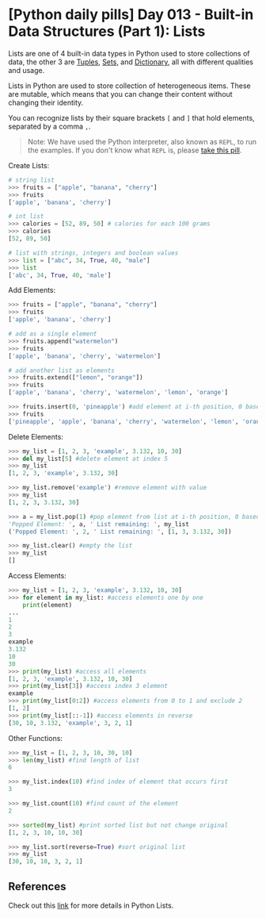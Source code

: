 # [Python daily pills] Day 013 - Built-in Data Structures (Part 1): Lists

Lists are one of 4 built-in data types in Python used to store collections of data, the other 3 are [Tuples](../day-016), [Sets](../day-017), and [Dictionary](../day-014), all with different qualities and usage.

Lists in Python are used to store collection of heterogeneous items. These are mutable, which means that you can change their content without changing their identity. 

You can recognize lists by their square brackets `[` and `]` that hold elements, separated by a comma `,`. 

> Note: We have used the Python interpreter, also known as `REPL`, to run the examples. If you don't know what `REPL` is, please [take this pill](../day-005).

Create Lists:

```python
# string list 
>>> fruits = ["apple", "banana", "cherry"]
>>> fruits
['apple', 'banana', 'cherry']

# int list 
>>> calories = [52, 89, 50] # calories for each 100 grams
>>> calories
[52, 89, 50]

# list with strings, integers and boolean values
>>> list = ["abc", 34, True, 40, "male"]
>>> list
['abc', 34, True, 40, 'male']
```

Add Elements:

```python
>>> fruits = ["apple", "banana", "cherry"]
>>> fruits
['apple', 'banana', 'cherry']

# add as a single element
>>> fruits.append("watermelon")
>>> fruits
['apple', 'banana', 'cherry', 'watermelon']

# add another list as elements
>>> fruits.extend(["lemon", "orange"])
>>> fruits
['apple', 'banana', 'cherry', 'watermelon', 'lemon', 'orange']

>>> fruits.insert(0, 'pineapple') #add element at i-th position, 0 based index
>>> fruits
['pineapple', 'apple', 'banana', 'cherry', 'watermelon', 'lemon', 'orange']
```

Delete Elements:

```python
>>> my_list = [1, 2, 3, 'example', 3.132, 10, 30]
>>> del my_list[5] #delete element at index 5
>>> my_list
[1, 2, 3, 'example', 3.132, 30]

>>> my_list.remove('example') #remove element with value
>>> my_list
[1, 2, 3, 3.132, 30]

>>> a = my_list.pop(1) #pop element from list at i-th position, 0 based index
'Popped Element: ', a, ' List remaining: ', my_list
('Popped Element: ', 2, ' List remaining: ', [1, 3, 3.132, 30])

>>> my_list.clear() #empty the list
>>> my_list
[]
```

Access Elements:

```python
>>> my_list = [1, 2, 3, 'example', 3.132, 10, 30]
>>> for element in my_list: #access elements one by one
    print(element)
...
1
2
3
example
3.132
10
30
>>> print(my_list) #access all elements
[1, 2, 3, 'example', 3.132, 10, 30]
>>> print(my_list[3]) #access index 3 element
example
>>> print(my_list[0:2]) #access elements from 0 to 1 and exclude 2
[1, 2]
>>> print(my_list[::-1]) #access elements in reverse
[30, 10, 3.132, 'example', 3, 2, 1]
```

Other Functions:

```python
>>> my_list = [1, 2, 3, 10, 30, 10]
>>> len(my_list) #find length of list
6

>>> my_list.index(10) #find index of element that occurs first
3

>>> my_list.count(10) #find count of the element
2

>>> sorted(my_list) #print sorted list but not change original
[1, 2, 3, 10, 10, 30]

>>> my_list.sort(reverse=True) #sort original list
>>> my_list
[30, 10, 10, 3, 2, 1]
```

## References

Check out this [link](https://www.w3schools.com/python/python_lists.asp) for more details in Python Lists.
